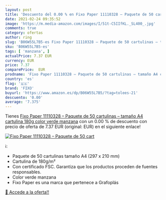 ```yaml
---
layout: post
title: 'Descuento del 0.00 % en Fixo Paper 11110328 – Paquete de 50 cart'
date: 2021-02-24 09:35:52
image: 'https://m.media-amazon.com/images/I/51t-C5IIfKL._SL400_.jpg'
comments: true
category: ofertas
author: ring
slug: 'B06W55L7B5-es Fixo Paper 11110328 – Paquete de 50 cartulinas – tamaño A4...'
sku: 'B06W55L7B5-es'
tags: [ 'manzana', ]
actualPrice: 7.37 EUR
currency: EUR
price: 7.37
comparePrice:  EUR
prodname: 'Fixo Paper 11110328 – Paquete de 50 cartulinas – tamaño A4 cartulina 180g color verde manzana'
country: 'es'
flag: '🇪🇸'
brand: 'FIXO'
buyurl: 'https://www.amazon.es/dp/B06W55L7B5/?tag=tolees-21'
descuento: '0.00'
average: '7.375'
---
```


Tienes [Fixo Paper 11110328 – Paquete de 50 cartulinas – tamaño A4 cartulina 180g color verde manzana](https://www.amazon.es/dp/B06W55L7B5/?tag=tolees-21) con un 0.00 % de descuento con precio de oferta de 7.37 EUR (original:  EUR) en el siguiente enlace!

[![Fixo Paper 11110328 – Paquete de 50 cart](https://m.media-amazon.com/images/I/51t-C5IIfKL._SL400_.jpg)](https://www.amazon.es/dp/B06W55L7B5/?tag=tolees-21)

ℹ️:

- Paquete de 50 cartulinas tamaño A4 (297 x 210 mm)
- Cartulina de 180g/m²
- Con certificado FSC. Garantiza que los productos proceden de fuentes responsables.
- Color verde manzana
- Fixo Paper es una marca que pertenece a Grafoplás

[🛒 Accede a la oferta!!](https://www.amazon.es/dp/B06W55L7B5/?tag=tolees-21)
